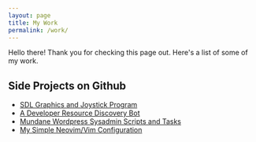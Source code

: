 ```yaml
---
layout: page
title: My Work
permalink: /work/
---
```


Hello there! Thank you for checking this page out. Here's a list of some of my work.

## Side Projects on Github

* [SDL Graphics and Joystick Program](https://github.com/tysweezy/spacedock-joystick)
* [A Developer Resource Discovery Bot](https://github.com/tysweezy/advocator)
* [Mundane Wordpress Sysadmin Scripts and Tasks](https://github.com/tysweezy/wordpress-ops)
* [My Simple Neovim/Vim Configuration](https://github.com/tysweezy/tyler-vim)
